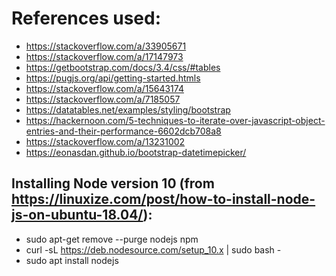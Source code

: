  # References used:
  * https://stackoverflow.com/a/33905671
  * https://stackoverflow.com/a/17147973
  * https://getbootstrap.com/docs/3.4/css/#tables
  * https://pugjs.org/api/getting-started.htmls
  * https://stackoverflow.com/a/15643174
  * https://stackoverflow.com/a/7185057
  * https://datatables.net/examples/styling/bootstrap
  * https://hackernoon.com/5-techniques-to-iterate-over-javascript-object-entries-and-their-performance-6602dcb708a8
  * https://stackoverflow.com/a/13231002
  * https://eonasdan.github.io/bootstrap-datetimepicker/

 ## Installing Node version 10 (from https://linuxize.com/post/how-to-install-node-js-on-ubuntu-18.04/):
  * sudo apt-get remove --purge nodejs npm
  * curl -sL https://deb.nodesource.com/setup_10.x | sudo bash -
  * sudo apt install nodejs